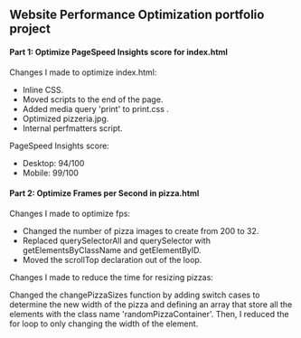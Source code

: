 ## Website Performance Optimization portfolio project

#### Part 1: Optimize PageSpeed Insights score for index.html

Changes I made to optimize index.html:

- Inline CSS.
- Moved scripts to the end of the page.
- Added media query 'print' to print.css <link>.
- Optimized pizzeria.jpg.
- Internal perfmatters script.

PageSpeed Insights score:

- Desktop: 94/100
- Mobile: 99/100

#### Part 2: Optimize Frames per Second in pizza.html

Changes I made to optimize fps:

- Changed the number of pizza images to create from 200 to 32.
- Replaced querySelectorAll and querySelector with getElementsByClassName and getElementByID.
- Moved the scrollTop declaration out of the loop.

Changes I made to reduce the time for resizing pizzas:

Changed the changePizzaSizes function by adding switch cases to determine the new width of the pizza and defining an array that store all the elements 
with the class name 'randomPizzaContainer'. Then, I reduced the for loop to only changing the width of the element.




